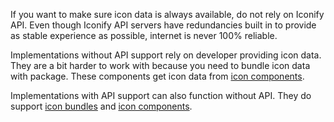 If you want to make sure icon data is always available, do not rely on Iconify API. Even though Iconify API servers have redundancies built in to provide as stable experience as possible, internet is never 100% reliable.

Implementations without API support rely on developer providing icon data. They are a bit harder to work with because you need to bundle icon data with package. These components get icon data from [icon components](/sources/npm/index.md).

Implementations with API support can also function without API. They do support [icon bundles](/sources/bundles/index.md) and [icon components](/sources/npm/index.md).
